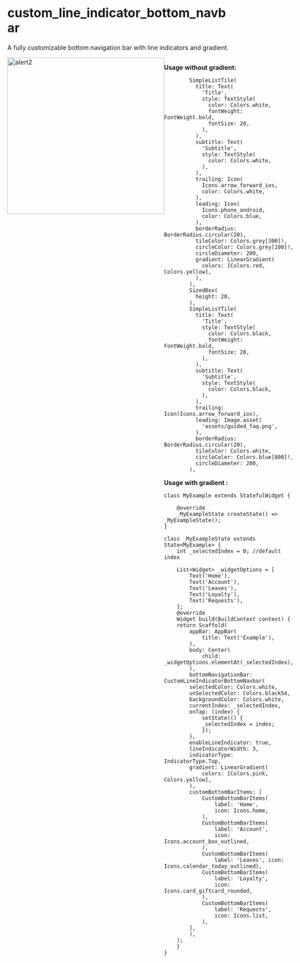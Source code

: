 # custom_line_indicator_bottom_navbar

A fully customizable bottom navigation bar with line indicators and gradient.

<div style="display:flex">
<img width="355" alt="alert2" src="https://user-images.githubusercontent.com/44444254/145979456-6bb152cc-1906-420f-b2a8-b0ec1615b1a6.png" width="200">
<div/>

<b>Usage without gradient: </b>

            SimpleListTile(
              title: Text(
                'Title',
                style: TextStyle(
                  color: Colors.white,
                  fontWeight: FontWeight.bold,
                  fontSize: 20,
                ),
              ),
              subtitle: Text(
                'Subtitle',
                style: TextStyle(
                  color: Colors.white,
                ),
              ),
              trailing: Icon(
                Icons.arrow_forward_ios,
                color: Colors.white,
              ),
              leading: Icon(
                Icons.phone_android,
                color: Colors.blue,
              ),
              borderRadius: BorderRadius.circular(20),
              tileColor: Colors.grey[300]!,
              circleColor: Colors.grey[100]!,
              circleDiameter: 200,
              gradient: LinearGradient(
                colors: [Colors.red, Colors.yellow],
              ),
            ),
            SizedBox(
              height: 20,
            ),
            SimpleListTile(
              title: Text(
                'Title',
                style: TextStyle(
                  color: Colors.black,
                  fontWeight: FontWeight.bold,
                  fontSize: 20,
                ),
              ),
              subtitle: Text(
                'Subtitle',
                style: TextStyle(
                  color: Colors.black,
                ),
              ),
              trailing: Icon(Icons.arrow_forward_ios),
              leading: Image.asset(
                'assets/guided_faq.png',
              ),
              borderRadius: BorderRadius.circular(20),
              tileColor: Colors.white,
              circleColor: Colors.blue[800]!,
              circleDiameter: 200,
            ),


<b>Usage with gradient : </b>

    class MyExample extends StatefulWidget {

        @override
        _MyExampleState createState() => _MyExampleState();
    }

    class _MyExampleState extends State<MyExample> {
        int _selectedIndex = 0; //default index

        List<Widget> _widgetOptions = [
            Text('Home'),
            Text('Account'),
            Text('Leaves'),
            Text('Loyalty'),
            Text('Requests'),
        ];
        @override
        Widget build(BuildContext context) {
        return Scaffold(
            appBar: AppBar(
                title: Text('Example'),
            ),
            body: Center(
                child: _widgetOptions.elementAt(_selectedIndex),
            ),
            bottomNavigationBar: CustomLineIndicatorBottomNavbar(
            selectedColor: Colors.white,
            unSelectedColor: Colors.black54,
            backgroundColor: Colors.white,
            currentIndex: _selectedIndex,
            onTap: (index) {
                setState(() {
                _selectedIndex = index;
                });
            },
            enableLineIndicator: true,
            lineIndicatorWidth: 3,
            indicatorType: IndicatorType.Top,
            gradient: LinearGradient(
                colors: [Colors.pink, Colors.yellow],
            ),
            customBottomBarItems: [
                CustomBottomBarItems(
                    label: 'Home',
                    icon: Icons.home,
                ),
                CustomBottomBarItems(
                    label: 'Account',
                    icon: Icons.account_box_outlined,
                ),
                CustomBottomBarItems(
                    label: 'Leaves', icon: Icons.calendar_today_outlined),
                CustomBottomBarItems(
                    label: 'Loyalty',
                    icon: Icons.card_giftcard_rounded,
                ),
                CustomBottomBarItems(
                    label: 'Requests',
                    icon: Icons.list,
                ),
            ],
            ),
        );
        }
    }

